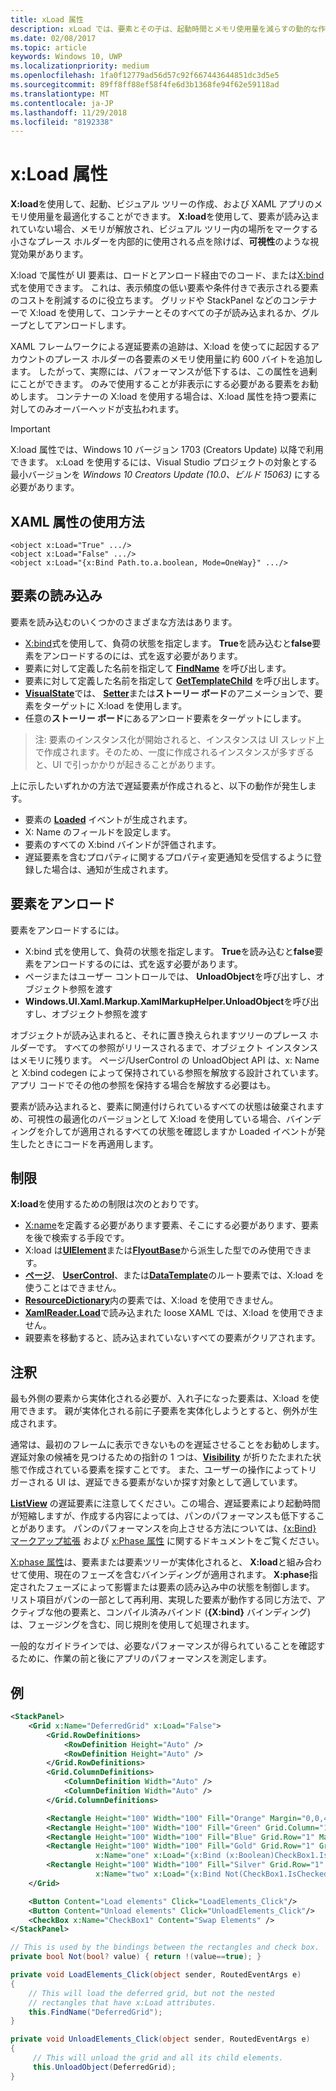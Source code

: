 ```yaml
---
title: xLoad 属性
description: xLoad では、要素とその子は、起動時間とメモリ使用量を減らすの動的な作成と破棄できます。
ms.date: 02/08/2017
ms.topic: article
keywords: Windows 10, UWP
ms.localizationpriority: medium
ms.openlocfilehash: 1fa0f12779ad56d57c92f667443644851dc3d5e5
ms.sourcegitcommit: 89ff8ff88ef58f4fe6d3b1368fe94f62e59118ad
ms.translationtype: MT
ms.contentlocale: ja-JP
ms.lasthandoff: 11/29/2018
ms.locfileid: "8192338"
---
```

# <a name="xload-attribute"></a>x:Load 属性

**X:load**を使用して、起動、ビジュアル ツリーの作成、および XAML アプリのメモリ使用量を最適化することができます。 **X:load**を使用して、要素が読み込まれていない場合、メモリが解放され、ビジュアル ツリー内の場所をマークする小さなプレース ホルダーを内部的に使用される点を除けば、**可視性**のような視覚効果があります。

X:load で属性が UI 要素は、ロードとアンロード経由でのコード、または[X:bind](x-bind-markup-extension.md)式を使用できます。 これは、表示頻度の低い要素や条件付きで表示される要素のコストを削減するのに役立ちます。 グリッドや StackPanel などのコンテナーで X:load を使用して、コンテナーとそのすべての子が読み込まれるか、グループとしてアンロードします。

XAML フレームワークによる遅延要素の追跡は、X:load を使ってに起因するアカウントのプレース ホルダーの各要素のメモリ使用量に約 600 バイトを追加します。 したがって、実際には、パフォーマンスが低下するは、この属性を過剰にことができます。 のみで使用することが非表示にする必要がある要素をお勧めします。 コンテナーの X:load を使用する場合は、X:load 属性を持つ要素に対してのみオーバーヘッドが支払われます。

> [!IMPORTANT]
> X:load 属性では、Windows 10 バージョン 1703 (Creators Update) 以降で利用できます。 x:Load を使用するには、Visual Studio プロジェクトの対象とする最小バージョンを *Windows 10 Creators Update (10.0、ビルド 15063)* にする必要があります。

## <a name="xaml-attribute-usage"></a>XAML 属性の使用方法

``` syntax
<object x:Load="True" .../>
<object x:Load="False" .../>
<object x:Load="{x:Bind Path.to.a.boolean, Mode=OneWay}" .../>
```

## <a name="loading-elements"></a>要素の読み込み

要素を読み込むのいくつかのさまざまな方法はあります。

- [X:bind](x-bind-markup-extension.md)式を使用して、負荷の状態を指定します。 **True**を読み込むと**false**要素をアンロードするのには、式を返す必要があります。
- 要素に対して定義した名前を指定して [**FindName**](https://msdn.microsoft.com/library/windows/apps/br208715) を呼び出します。
- 要素に対して定義した名前を指定して [**GetTemplateChild**](https://msdn.microsoft.com/library/windows/apps/br209416) を呼び出します。
- [**VisualState**](https://msdn.microsoft.com/library/windows/apps/br209007)では、 [**Setter**](https://msdn.microsoft.com/library/windows/apps/br208817)または**ストーリー ボード**のアニメーションで、要素をターゲットに X:load を使用します。
- 任意の**ストーリー ボード**にあるアンロード要素をターゲットにします。

> 注: 要素のインスタンス化が開始されると、インスタンスは UI スレッド上で作成されます。そのため、一度に作成されるインスタンスが多すぎると、UI で引っかかりが起きることがあります。

上に示したいずれかの方法で遅延要素が作成されると、以下の動作が発生します。

- 要素の [**Loaded**](https://msdn.microsoft.com/library/windows/apps/br208723) イベントが生成されます。
- X: Name のフィールドを設定します。
- 要素のすべての X:bind バインドが評価されます。
- 遅延要素を含むプロパティに関するプロパティ変更通知を受信するように登録した場合は、通知が生成されます。

## <a name="unloading-elements"></a>要素をアンロード

要素をアンロードするには。

- X:bind 式を使用して、負荷の状態を指定します。 **True**を読み込むと**false**要素をアンロードするのには、式を返す必要があります。
- ページまたはユーザー コントロールでは、 **UnloadObject**を呼び出すし、オブジェクト参照を渡す
- **Windows.UI.Xaml.Markup.XamlMarkupHelper.UnloadObject**を呼び出すし、オブジェクト参照を渡す

オブジェクトが読み込まれると、それに置き換えられますツリーのプレース ホルダーです。 すべての参照がリリースされるまで、オブジェクト インスタンスはメモリに残ります。 ページ/UserControl の UnloadObject API は、x: Name と X:bind codegen によって保持されている参照を解放する設計されています。 アプリ コードでその他の参照を保持する場合を解放する必要はも。

要素が読み込まれると、要素に関連付けられているすべての状態は破棄されますめ、可視性の最適化のバージョンとして X:load を使用している場合、バインディングを介してが適用されるすべての状態を確認しますか Loaded イベントが発生したときにコードを再適用します。

## <a name="restrictions"></a>制限

**X:load**を使用するための制限は次のとおりです。

- [X:name](x-name-attribute.md)を定義する必要があります要素、そこにする必要があります、要素を後で検索する手段です。
- X:load は[**UIElement**](https://msdn.microsoft.com/library/windows/apps/br208911)または[**FlyoutBase**](https://msdn.microsoft.com/library/windows/apps/dn279249)から派生した型でのみ使用できます。
- [**ページ**](https://msdn.microsoft.com/library/windows/apps/windows.ui.xaml.controls.page)、 [**UserControl**](https://msdn.microsoft.com/library/windows/apps/windows.ui.xaml.controls.usercontrol)、または[**DataTemplate**](https://msdn.microsoft.com/library/windows/apps/br242348)のルート要素では、X:load を使うことはできません。
- [**ResourceDictionary**](https://msdn.microsoft.com/library/windows/apps/br208794)内の要素では、X:load を使用できません。
- [**XamlReader.Load**](https://msdn.microsoft.com/library/windows/apps/br228048)で読み込まれた loose XAML では、X:load を使用できません。
- 親要素を移動すると、読み込まれていないすべての要素がクリアされます。

## <a name="remarks"></a>注釈

最も外側の要素から実体化される必要が、入れ子になった要素は、X:load を使用できます。 親が実体化される前に子要素を実体化しようとすると、例外が生成されます。

通常は、最初のフレームに表示できないものを遅延させることをお勧めします。遅延対象の候補を見つけるための指針の 1 つは、[**Visibility**](https://msdn.microsoft.com/library/windows/apps/br208992) が折りたたまれた状態で作成されている要素を探すことです。 また、ユーザーの操作によってトリガーされる UI は、遅延できる要素がないか探す対象として適しています。

[**ListView**](https://msdn.microsoft.com/library/windows/apps/br242878) の遅延要素に注意してください。この場合、遅延要素により起動時間が短縮しますが、作成する内容によっては、パンのパフォーマンスも低下することがあります。 パンのパフォーマンスを向上させる方法については、[{x:Bind} マークアップ拡張](x-bind-markup-extension.md) および [x:Phase 属性](x-phase-attribute.md) に関するドキュメントをご覧ください。

[X:phase 属性](x-phase-attribute.md)は、要素または要素ツリーが実体化されると、 **X:load**と組み合わせて使用、現在のフェーズを含むバインディングが適用されます。 **X:phase**指定されたフェーズによって影響または要素の読み込み中の状態を制御します。 リスト項目がパンの一部として再利用、実現した要素が動作する同じ方法で、アクティブな他の要素と、コンパイル済みバインド (**{X:bind}** バインディング) は、フェージングを含む、同じ規則を使用して処理されます。

一般的なガイドラインでは、必要なパフォーマンスが得られていることを確認するために、作業の前と後にアプリのパフォーマンスを測定します。

## <a name="example"></a>例

```xml
<StackPanel>
    <Grid x:Name="DeferredGrid" x:Load="False">
        <Grid.RowDefinitions>
            <RowDefinition Height="Auto" />
            <RowDefinition Height="Auto" />
        </Grid.RowDefinitions>
        <Grid.ColumnDefinitions>
            <ColumnDefinition Width="Auto" />
            <ColumnDefinition Width="Auto" />
        </Grid.ColumnDefinitions>

        <Rectangle Height="100" Width="100" Fill="Orange" Margin="0,0,4,4"/>
        <Rectangle Height="100" Width="100" Fill="Green" Grid.Column="1" Margin="4,0,0,4"/>
        <Rectangle Height="100" Width="100" Fill="Blue" Grid.Row="1" Margin="0,4,4,0"/>
        <Rectangle Height="100" Width="100" Fill="Gold" Grid.Row="1" Grid.Column="1" Margin="4,4,0,0"
                   x:Name="one" x:Load="{x:Bind (x:Boolean)CheckBox1.IsChecked, Mode=OneWay}"/>
        <Rectangle Height="100" Width="100" Fill="Silver" Grid.Row="1" Grid.Column="1" Margin="4,4,0,0"
                   x:Name="two" x:Load="{x:Bind Not(CheckBox1.IsChecked), Mode=OneWay}"/>
    </Grid>

    <Button Content="Load elements" Click="LoadElements_Click"/>
    <Button Content="Unload elements" Click="UnloadElements_Click"/>
    <CheckBox x:Name="CheckBox1" Content="Swap Elements" />
</StackPanel>
```

```csharp
// This is used by the bindings between the rectangles and check box.
private bool Not(bool? value) { return !(value==true); }

private void LoadElements_Click(object sender, RoutedEventArgs e)
{
    // This will load the deferred grid, but not the nested
    // rectangles that have x:Load attributes.
    this.FindName("DeferredGrid"); 
}

private void UnloadElements_Click(object sender, RoutedEventArgs e)
{
     // This will unload the grid and all its child elements.
     this.UnloadObject(DeferredGrid);
}
```

